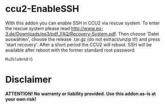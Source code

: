 # ccu2-EnableSSH
With this addon you can enable SSH in CCU2 via rescue system. To enter the rescue system please read http://www.eq-3.de/Downloads/eq3/pdf_FAQ/Recovery-System.pdf. Then choose 'Datei auswählen', choose the release .tar.gz (do not extract/unzip it!) and press 'start recovery'. After a short period the CCU2 will reboot. SSH will be available after reboot with the former standard root password 
```
MuZhlo9n%8!G
```

Disclaimer
======
**ATTENTION! No warranty or liability provided. Use this addon as-is at your own risk!**
